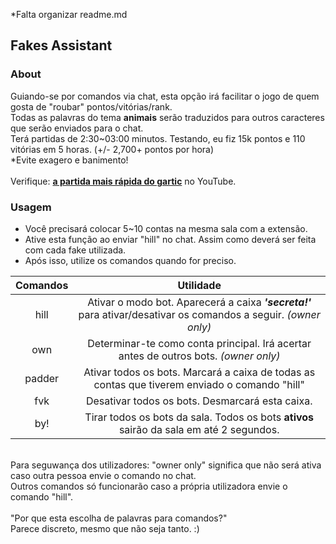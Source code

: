 *Falta organizar readme.md
## Fakes Assistant

### About
Guiando-se por comandos via chat, esta opção irá facilitar o jogo de quem gosta de "roubar" pontos/vitórias/rank.<br>
Todas as palavras do tema **animais** serão traduzidos para outros caracteres que serão enviados para o chat.<br>
Terá partidas de 2:30~03:00 minutos. Testando, eu fiz 15k pontos e 110 vitórias em 5 horas. (+/- 2,700+ pontos por hora)<br>
\*Evite exagero e banimento!
<br>
<br>
Verifique: **[a partida mais rápida do gartic](https://youtu.be/lgA8M7iCRqQ)** no YouTube.
<br>



### Usagem
- Você precisará colocar 5~10 contas na mesma sala com a extensão.
- Ative esta função ao enviar "hill" no chat. Assim como deverá ser feita com cada fake utilizada.
- Após isso, utilize os comandos quando for preciso.

| Comandos | Utilidade |
| :---: | :---: |
| hill | Ativar o modo bot. Aparecerá a caixa ***'secreta!'*** para ativar/desativar os comandos a seguir. _(owner only)_ |
| own | Determinar-te como conta principal. Irá acertar antes de outros bots. _(owner only)_|
| padder| Ativar todos os bots. Marcará a caixa de todas as contas que tiverem enviado o comando "hill" |
| fvk| Desativar todos os bots. Desmarcará esta caixa. |
| by!| Tirar todos os bots da sala. Todos os bots **ativos** sairão da sala em até 2 segundos. |
<br>
Para seguwança dos utilizadores: "owner only" significa que não será ativa caso outra pessoa envie o comando no chat.<br>
Outros comandos só funcionarão caso a própria utilizadora envie o comando "hill".<br>
<br>
"Por que esta escolha de palavras para comandos?"<br>
Parece discreto, mesmo que não seja tanto. :)
<br>
<br>

